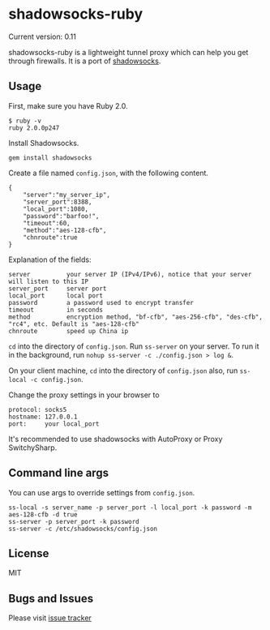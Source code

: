 shadowsocks-ruby
================

Current version: 0.11

shadowsocks-ruby is a lightweight tunnel proxy which can help you get through firewalls. It is a port of [shadowsocks](https://github.com/clowwindy/shadowsocks).

Usage
-----------

First, make sure you have Ruby 2.0.

    $ ruby -v
    ruby 2.0.0p247

Install Shadowsocks.

    gem install shadowsocks

Create a file named `config.json`, with the following content.

    {
        "server":"my_server_ip",
        "server_port":8388,
        "local_port":1080,
        "password":"barfoo!",
        "timeout":60,
        "method":"aes-128-cfb",
        "chnroute":true
    }

Explanation of the fields:

    server          your server IP (IPv4/IPv6), notice that your server will listen to this IP
    server_port     server port
    local_port      local port
    password        a password used to encrypt transfer
    timeout         in seconds
    method          encryption method, "bf-cfb", "aes-256-cfb", "des-cfb", "rc4", etc. Default is "aes-128-cfb"
    chnroute        speed up China ip
    
`cd` into the directory of `config.json`. Run `ss-server` on your server. To run it in the background, run
`nohup ss-server -c ./config.json > log &`.

On your client machine, `cd` into the directory of `config.json` also, run `ss-local -c config.json`.

Change the proxy settings in your browser to

    protocol: socks5
    hostname: 127.0.0.1
    port:     your local_port

It's recommended to use shadowsocks with AutoProxy or Proxy SwitchySharp.

Command line args
------------------

You can use args to override settings from `config.json`.

    ss-local -s server_name -p server_port -l local_port -k password -m aes-128-cfb -d true
    ss-server -p server_port -k password
    ss-server -c /etc/shadowsocks/config.json

License
-------
MIT

Bugs and Issues
----------------
Please visit [issue tracker](https://github.com/Sen/shadowsocks-ruby/issues?state=open)
